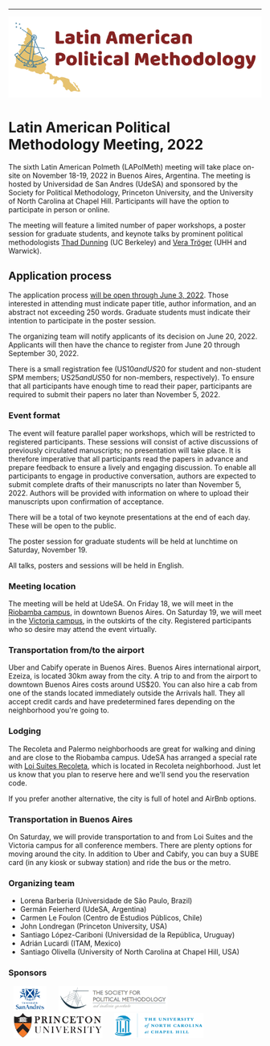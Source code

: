 <!---
<a href="#register">Register</a> | <a href="#program">Program</a> | <a href="#logistics">Logistics</a>
-->
---
<img src="logo_LAPolMeth.png" alt="logo_LAPolMeth"> 

# Latin American Political Methodology Meeting, 2022

The sixth Latin American Polmeth (LAPolMeth) meeting will take place on-site on November 18-19, 2022 in Buenos Aires, Argentina. The meeting is hosted by Universidad de San Andres (UdeSA) and sponsored by the Society for Political Methodology, Princeton University, and the University of North Carolina at Chapel Hill. Participants will have the option to participate in person or online. 

The meeting will feature a limited number of paper workshops, a poster session for graduate students, and keynote talks by prominent political methodologists [Thad Dunning](http://www.thaddunning.com) (UC Berkeley) and [Vera Tröger](https://warwick.ac.uk/fac/soc/economics/staff/vetroeger/) (UHH and Warwick).


## Application process
The application process [will be open through June 3, 2022](https://www.cambridge.org/core/membership/spm/conferences). Those interested in attending must indicate paper title, author information, and an abstract not exceeding 250 words. Graduate students must indicate their intention to participate in the poster session.

The organizing team will notify applicants of its decision on June 20, 2022. Applicants will then have the chance to register from June 20 through September 30, 2022. 

There is a small registration fee (US$10 and US$20 for student and non-student SPM members; US$25 and US$50 for non-members, respectively). To ensure that all participants have enough time to read their paper, participants are required to submit their papers no later than November 5, 2022.

<!---
## Registrarion
Registration for this event is now closed.

## Program
The final version of the conference program is available [here](https://docs.google.com/document/d/1PgdLx9iwLM0_QdtJYdM9nQTYmqK_S22gaB1ocCvOe88/edit?usp=sharing).
-->

### Event format
The event will feature parallel paper workshops, which will be restricted to registered participants. These sessions will consist of active discussions of previously circulated manuscripts; no presentation will take place. It is therefore imperative that all participants read the papers in advance and prepare feedback to ensure a lively and engaging discussion. To enable all participants to engage in productive conversation, authors are expected to submit complete drafts of their manuscripts no later than November 5, 2022. Authors will be provided with information on where to upload their manuscripts upon confirmation of acceptance.

There will be a total of two keynote presentations at the end of each day. These will be open to the public.

The poster session for graduate students will be held at lunchtime on Saturday, November 19.

All talks, posters and sessions will be held in English.

### Meeting location
The meeting will be held at UdeSA. On Friday 18, we will meet in the [Riobamba campus](https://goo.gl/maps/aLAzXUTido7fe1ix8), in downtown Buenos Aires. On Saturday 19, we will meet in the [Victoria campus](https://goo.gl/maps/iE9dp2M3K9p2MeKYA), in the outskirts of the city. Registered participants who so desire may attend the event virtually. 

### Transportation from/to the airport
Uber and Cabify operate in Buenos Aires. Buenos Aires international airport, Ezeiza, is located 30km away from the city. A trip to and from the airport to downtown Buenos Aires costs around US$20. You can also hire a cab from one of the stands located immediately outside the Arrivals hall. They all accept credit cards and have predetermined fares depending on the neighborhood you're going to. 

### Lodging
The Recoleta and Palermo neighborhoods are great for walking and dining and are close to the Riobamba campus. UdeSA has arranged a special rate with [Loi Suites Recoleta](https://www.loisuites.com.ar/es/hotel/loi-suites-recoleta-hotel), which is located in Recoleta neighborhood. Just let us know that you plan to reserve here and we'll send you the reservation code. 

If you prefer another alternative, the city is full of hotel and AirBnb options. 

### Transportation in Buenos Aires
On Saturday, we will provide transportation to and from Loi Suites and the Victoria campus for all conference members. There are plenty options for moving around the city. In addition to Uber and Cabify, you can buy a SUBE card (in any kiosk or subway station) and ride the bus or the metro.  

<!---
Participants who reserve on another hotel can either walk to the Fiesta Inn Insurgentes Viaducto and take the bus, or take an Uber or a cab to the conference. Uber works perfectly in Mexico City. It is cheap, safe, can be paid through the regular app, and the city's large size ensures that there are always cars available. Taxis are also generally safe, but typically only accept cash.
-->

### Organizing team
- Lorena Barberia (Universidade de São Paulo, Brazil)
- Germán Feierherd (UdeSA, Argentina)
- Carmen Le Foulon (Centro de Estudios Públicos, Chile)
- John Londregan (Princeton University, USA)
- Santiago López-Cariboni (Universidad de la República, Uruguay)
- Adrián Lucardi (ITAM, Mexico)
- Santiago Olivella (University of North Carolina at Chapel Hill, USA)


### Sponsors
<img src="logo_UdeSA.png" alt="UdeSA" height="50" hspace="10"> <img src="logo_PolMeth.png" alt="The Society for Political Methodology" height="50" hspace="10"> <img src="logo_Princeton.jpg" alt="Princeton University" height="50" hspace="10"> <img src="logo_UNC.jpg" alt="University of North Carolina at Chapel Hill" height="50" hspace="10">
